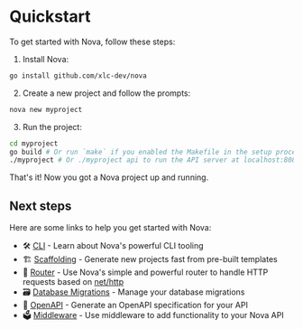 # Quickstart

To get started with Nova, follow these steps:

1. Install Nova:

```sh
go install github.com/xlc-dev/nova
```

2. Create a new project and follow the prompts:

```sh
nova new myproject
```

3. Run the project:

```sh
cd myproject
go build # Or run `make` if you enabled the Makefile in the setup process
./myproject # Or ./myproject api to run the API server at localhost:8080
```

That's it! Now you got a Nova project up and running.

## Next steps

Here are some links to help you get started with Nova:

- 🛠️ [CLI](./cli.md) - Learn about Nova's powerful CLI tooling
- 🏗️ [Scaffolding](./scaffolding.md) - Generate new projects fast from pre-built templates
- 🔀 [Router](./router.md) - Use Nova's simple and powerful router to handle HTTP requests based on [net/http](https://pkg.go.dev/net/http)
- 🗃️ [Database Migrations](./database_migrations.md) - Manage your database migrations
- 🔐 [OpenAPI](./openapi.md) - Generate an OpenAPI specification for your API
- 🗳️ [Middleware](./middleware.md) - Use middleware to add functionality to your Nova API
